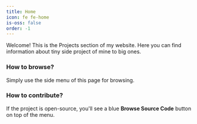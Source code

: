 ```yaml
---
title: Home
icon: fe fe-home
is-oss: false
order: -1
---
```


Welcome! This is the Projects section of my website. Here you can find information about tiny side project of mine to big ones.

### How to browse?
Simply use the side menu of this page for browsing.

### How to contribute?
If the project is open-source, you'll see a blue **Browse Source Code** button on top of the menu.